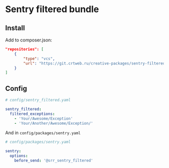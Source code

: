 # Sentry filtered bundle

## Install
Add to composer.json:
```json
"repositories": [
    {
        "type": "vcs",
        "url": "https://git.crtweb.ru/creative-packages/sentry-filtered-errors"
    }
]
```

## Config

```yaml
# config/sentry_filtered.yaml

sentry_filtered:
  filtered_exceptions: 
    - 'Your/Awesome/Exception'
    - 'Your/Another/Awesome/Exception/'
```

And in `config/packages/sentry.yaml`

```yaml
# config/packages/sentry.yaml

sentry:
  options:
    before_send: '@srr_sentry_filtered'
```